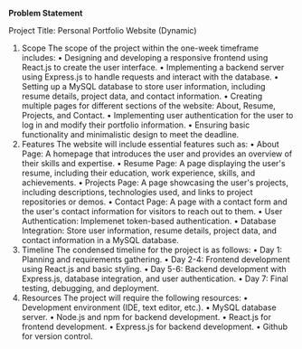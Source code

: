 **Problem Statement**

Project Title: Personal Portfolio Website (Dynamic)
1. Scope
The scope of the project within the one-week timeframe includes:
•	Designing and developing a responsive frontend using React.js to create the user interface.
•	Implementing a backend server using Express.js to handle requests and interact with the database.
•	Setting up a MySQL database to store user information, including resume details, project data, and contact information.
•	Creating multiple pages for different sections of the website: About, Resume, Projects, and Contact.
•	Implementing user authentication for the user to log in and modify their portfolio information.
•	Ensuring basic functionality and minimalistic design to meet the deadline.
2. Features
The website will include essential features such as:
•	About Page: A homepage that introduces the user and provides an overview of their skills and expertise.
•	Resume Page: A page displaying the user's resume, including their education, work experience, skills, and achievements.
•	Projects Page: A page showcasing the user's projects, including descriptions, technologies used, and links to project repositories or demos.
•	Contact Page: A page with a contact form and the user's contact information for visitors to reach out to them.
•	User Authentication: Implemenet token-based authentication.
•	Database Integration: Store user information, resume details, project data, and contact information in a MySQL database.
3. Timeline
The condensed timeline for the project is as follows:
•	Day 1: Planning and requirements gathering.
•	Day 2-4: Frontend development using React.js and basic styling.
•	Day 5-6: Backend development with Express.js, database integration, and user authentication.
•	Day 7: Final testing, debugging, and deployment.
4. Resources
The project will require the following resources:
•	Development environment (IDE, text editor, etc.).
•	MySQL database server.
•	Node.js and npm for backend development.
•	React.js for frontend development.
•	Express.js for backend development.
•	Github for version control.

